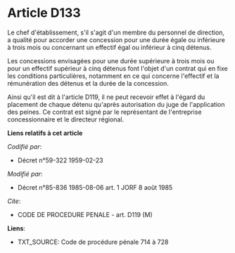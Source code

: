 # Article D133

Le chef d'établissement, s'il s'agit d'un membre du personnel de direction, a qualité pour accorder une concession pour une
durée égale ou inférieure à trois mois ou concernant un effectif égal ou inférieur à cinq détenus.

Les concessions envisagées pour une durée supérieure à trois mois ou pour un effectif supérieur à cinq détenus font l'objet
d'un contrat qui en fixe les conditions particulières, notamment en ce qui concerne l'effectif et la rémunération des détenus
et la durée de la concession.

Ainsi qu'il est dit à l'article D119, il ne peut recevoir effet à l'égard du placement de chaque détenu qu'après autorisation
du juge de l'application des peines. Ce contrat est signé par le représentant de l'entreprise concessionnaire et le directeur
régional.

**Liens relatifs à cet article**

_Codifié par_:

  - Décret n°59-322 1959-02-23

_Modifié par_:

  - Décret n°85-836 1985-08-06 art. 1 JORF 8 août 1985

_Cite_:

  - CODE DE PROCEDURE PENALE - art. D119 (M)

**Liens**:

  - TXT_SOURCE: Code de procédure pénale 714 à 728
